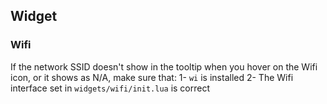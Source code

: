 ## Widget

### Wifi
If the network SSID doesn't show in the tooltip when you hover on the Wifi icon, or it shows as N/A,
make sure that:
1- `wi` is installed
2- The Wifi interface set in `widgets/wifi/init.lua` is correct
